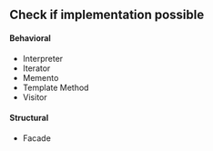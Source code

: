 
## Check if implementation possible

#### Behavioral
- Interpreter
- Iterator
- Memento
- Template Method
- Visitor

#### Structural
- Facade